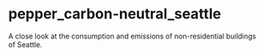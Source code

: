 # pepper_carbon-neutral_seattle
A close look at the consumption and emissions of non-residential buildings of Seattle.
